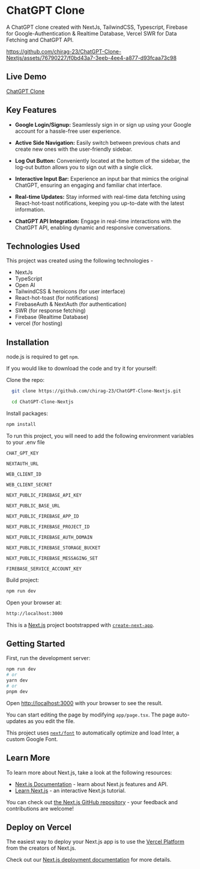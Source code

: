 # ChatGPT Clone

A ChatGPT clone created with NextJs, TailwindCSS, Typescript, Firebase for Google-Authentication & Realtime Database, Vercel SWR for Data Fetching and ChatGPT API.

https://github.com/chirag-23/ChatGPT-Clone-Nextjs/assets/76790227/f0bd43a7-3eeb-4ee4-a877-d93fcaa73c98

## Live Demo 
<a href='https://chatai-1000.vercel.app/' target="_blank">ChatGPT Clone</a>

## Key Features
* <b>Google Login/Signup:</b> Seamlessly sign in or sign up using your Google account for a hassle-free user experience.

* <b>Active Side Navigation:</b> Easily switch between previous chats and create new ones with the user-friendly sidebar.

* <b>Log Out Button:</b> Conveniently located at the bottom of the sidebar, the log-out button allows you to sign out with a single click.

* <b>Interactive Input Bar:</b> Experience an input bar that mimics the original ChatGPT, ensuring an engaging and familiar chat interface.

* <b>Real-time Updates:</b> Stay informed with real-time data fetching using React-hot-toast notifications, keeping you up-to-date with the latest information.

* <b>ChatGPT API Integration:</b> Engage in real-time interactions with the ChatGPT API, enabling dynamic and responsive conversations.

## Technologies Used
This project was created using the following technologies -

* NextJs
* TypeScript 
* Open AI
* TailwindCSS & heroicons (for user interface)
* React-hot-toast (for notifications)
* FirebaseAuth & NextAuth (for authentication)
* SWR (for response fetching)
* Firebase (Realtime Database)
* vercel (for hosting)

## Installation

node.js is required to get `npm`.

If you would like to download the code and try it for yourself:

Clone the repo:
```bash
  git clone https://github.com/chirag-23/ChatGPT-Clone-Nextjs.git
```
```bash
  cd ChatGPT-Clone-Nextjs
```
Install packages: 
```bash 
npm install
```
To run this project, you will need to add the following environment variables to your .env file

`CHAT_GPT_KEY`

`NEXTAUTH_URL`

`WEB_CLIENT_ID`

`WEB_CLIENT_SECRET`

`NEXT_PUBLIC_FIREBASE_API_KEY`

`NEXT_PUBLIC_BASE_URL`

`NEXT_PUBLIC_FIREBASE_APP_ID`

`NEXT_PUBLIC_FIREBASE_PROJECT_ID`

`NEXT_PUBLIC_FIREBASE_AUTH_DOMAIN`

`NEXT_PUBLIC_FIREBASE_STORAGE_BUCKET`

`NEXT_PUBLIC_FIREBASE_MESSAGING_SET`

`FIREBASE_SERVICE_ACCOUNT_KEY`

Build project:
```bash
npm run dev
```
Open your browser at: 
```bash
http://localhost:3000
```

This is a [Next.js](https://nextjs.org/) project bootstrapped with [`create-next-app`](https://github.com/vercel/next.js/tree/canary/packages/create-next-app).

## Getting Started

First, run the development server:

```bash
npm run dev
# or
yarn dev
# or
pnpm dev
```

Open [http://localhost:3000](http://localhost:3000) with your browser to see the result.

You can start editing the page by modifying `app/page.tsx`. The page auto-updates as you edit the file.

This project uses [`next/font`](https://nextjs.org/docs/basic-features/font-optimization) to automatically optimize and load Inter, a custom Google Font.

## Learn More

To learn more about Next.js, take a look at the following resources:

- [Next.js Documentation](https://nextjs.org/docs) - learn about Next.js features and API.
- [Learn Next.js](https://nextjs.org/learn) - an interactive Next.js tutorial.

You can check out [the Next.js GitHub repository](https://github.com/vercel/next.js/) - your feedback and contributions are welcome!

## Deploy on Vercel

The easiest way to deploy your Next.js app is to use the [Vercel Platform](https://vercel.com/new?utm_medium=default-template&filter=next.js&utm_source=create-next-app&utm_campaign=create-next-app-readme) from the creators of Next.js.

Check out our [Next.js deployment documentation](https://nextjs.org/docs/deployment) for more details.

